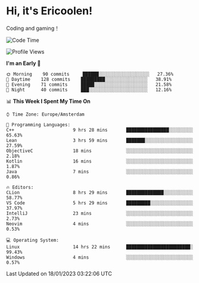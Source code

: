 # Hi, it's Ericoolen!
Coding and gaming！

<!--START_SECTION:waka-->
![Code Time](http://img.shields.io/badge/Code%20Time-625%20hrs%2038%20mins-blue)

![Profile Views](http://img.shields.io/badge/Profile%20Views-0-blue)

**I'm an Early 🐤** 

```text
🌞 Morning    90 commits     ██████░░░░░░░░░░░░░░░░░░░   27.36% 
🌆 Daytime    128 commits    █████████░░░░░░░░░░░░░░░░   38.91% 
🌃 Evening    71 commits     █████░░░░░░░░░░░░░░░░░░░░   21.58% 
🌙 Night      40 commits     ███░░░░░░░░░░░░░░░░░░░░░░   12.16%

```


📊 **This Week I Spent My Time On** 

```text
⌚︎ Time Zone: Europe/Amsterdam

💬 Programming Languages: 
C++                      9 hrs 28 mins       ████████████████░░░░░░░░░   65.63% 
Lean                     3 hrs 59 mins       ███████░░░░░░░░░░░░░░░░░░   27.59% 
ObjectiveC               18 mins             ░░░░░░░░░░░░░░░░░░░░░░░░░   2.18% 
Kotlin                   16 mins             ░░░░░░░░░░░░░░░░░░░░░░░░░   1.87% 
Java                     7 mins              ░░░░░░░░░░░░░░░░░░░░░░░░░   0.86%

🔥 Editors: 
CLion                    8 hrs 29 mins       ██████████████░░░░░░░░░░░   58.77% 
VS Code                  5 hrs 29 mins       █████████░░░░░░░░░░░░░░░░   37.97% 
IntelliJ                 23 mins             ░░░░░░░░░░░░░░░░░░░░░░░░░   2.73% 
Neovim                   4 mins              ░░░░░░░░░░░░░░░░░░░░░░░░░   0.53%

💻 Operating System: 
Linux                    14 hrs 22 mins      ████████████████████████░   99.43% 
Windows                  4 mins              ░░░░░░░░░░░░░░░░░░░░░░░░░   0.57%

```


 Last Updated on 18/01/2023 03:22:06 UTC
<!--END_SECTION:waka-->

